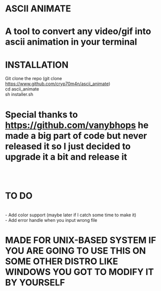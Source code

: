 # ASCII ANIMATE

# A tool to convert any video/gif into ascii animation in your terminal

# INSTALLATION
Git clone the repo (git clone https://www.github.com/cryp70m4n/ascii_animate) <br />
cd ascii_animate <br />
sh installer.sh


# Special thanks to https://github.com/vanybhops he made a big part of code but never released it so I just decided to upgrade it a bit and release it
 <br />

 <br />


# TO DO
<br />
- Add color support (maybe later if I catch some time to make it) <br />
- Add error handle when you input wrong file




# MADE FOR UNIX-BASED SYSTEM IF YOU ARE GOING TO USE THIS ON SOME OTHER DISTRO LIKE WINDOWS YOU GOT TO MODIFY IT BY YOURSELF
